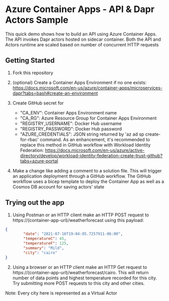 # Azure Container Apps - API & Dapr Actors Sample

This quick demo shows how to build an API using Azure Container Apps. The API invokes Dapr actors hosted on sidecar container. Both the API and Actors runtime are scaled based on number of concurrent HTTP requests

## Getting Started

1. Fork this repository

2. (optional) Create a Container Apps Environment if no one exists: https://docs.microsoft.com/en-us/azure/container-apps/microservices-dapr?tabs=bash#create-an-environment

3. Create GitHub secret for
    - "CA_ENV": Container Apps Environment name
    - "CA_RG": Azure Resource Group for Container Apps Environment
    - "REGISTRY_USERNAME": Docker Hub username
    - "REGISTRY_PASSWORD": Docker Hub password
    - "AZURE_CREDENTIALS": JSON string returned by 'az ad sp create-for-rbac' command. As an enhancement, it's recommended to replace this method in GitHub workflow with Workload Identity Federation: https://docs.microsoft.com/en-us/azure/active-directory/develop/workload-identity-federation-create-trust-github?tabs=azure-portal

4. Make a change like adding a comment to a solution file. This will trigger an application deployment through a GitHub workflow. The GitHub workflow uses a bicep template to deploy the Container App as well as a Cosmos DB account for saving actors' state

## Trying out the app

1. Using Postman or an HTTP client make an HTTP POST request to https://(container-app-url)/weatherforecast using this payload:

```json
{
        "date": "2021-07-16T19:04:05.7257911-06:00",
        "temperatureC": 45,
        "temperatureF": 125,
        "summary": "Mild",
        "city": "cairo"
}
```

2. Using a browser or an HTTP client make an HTTP Get request to https://(container-app-url)/weatherforecast/cairo. This will return number of data points and highest temperature recorded for this city. Try submitting more POST requests to this city and other cities. 

Note: Every city here is represented as a Virtual Actor

